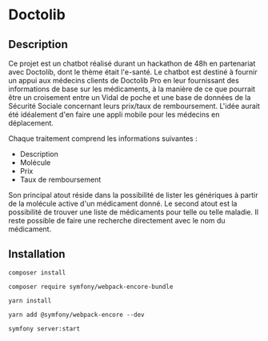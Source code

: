 # Doctolib

## Description

Ce projet est un chatbot réalisé durant un hackathon de 48h en partenariat avec Doctolib, dont le thème était l'e-santé. Le chatbot est destiné à fournir un appui aux médecins clients de Doctolib Pro en leur fournissant des informations de base sur les médicaments, à la manière de ce que pourrait être un croisement entre un Vidal de poche et une base de données de la Sécurité Sociale concernant leurs prix/taux de remboursement. L'idée aurait été idéalement d'en faire une appli mobile pour les médecins en déplacement.

Chaque traitement comprend les informations suivantes :
* Description
* Molécule
* Prix
* Taux de remboursement

Son principal atout réside dans la possibilité de lister les génériques à partir de la molécule active d'un médicament donné. Le second atout est la possibilité de trouver une liste de médicaments pour telle ou telle maladie. Il reste possible de faire une recherche directement avec le nom du médicament.

## Installation

```terminal
composer install
```

```terminal
composer require symfony/webpack-encore-bundle
```

```terminal
yarn install
```

```terminal
yarn add @symfony/webpack-encore --dev
```

```terminal
symfony server:start
```


